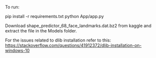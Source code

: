 To run:

pip install -r requirements.txt
python App/app.py


Download shape_predictor_68_face_landmarks.dat.bz2 from kaggle and extract the file in the Models folder.

For the issues related to dlib installation refer to this:
https://stackoverflow.com/questions/41912372/dlib-installation-on-windows-10
